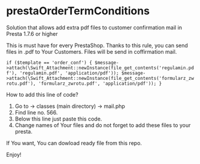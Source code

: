 # prestaOrderTermConditions

Solution that allows add extra pdf files to  customer confirmation mail in Presta 1.7.6 or higher

This is must have for every PrestaShop. 
Thanks to this rule, you can send files in .pdf to Your Customers. Files will be send in coffirmation mail. 			

`if ($template == 'order_conf') {
                $message->attach(\Swift_Attachment::newInstance(file_get_contents('regulamin.pdf'), 'regulamin.pdf', 'application/pdf'));
                $message->attach(\Swift_Attachment::newInstance(file_get_contents('formularz_zwrotu.pdf'), 'formularz_zwrotu.pdf', 'application/pdf'));
            }`					
						
						
How to add this line of code?
1. Go to -> classes (main directory) -> mail.php
2. Find line no. 566.
3. Below this line just paste this code.
4. Change names of Your files and do not forget to add these files to your presta. 

If You want, You can dowload ready file from this repo. 

Enjoy!


